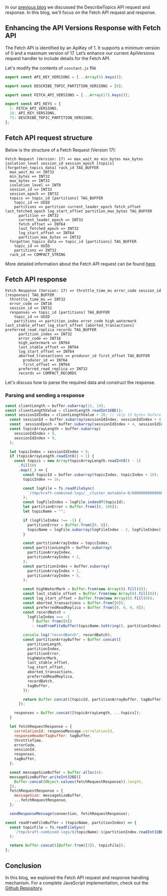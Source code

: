 In our [previous blog](/apache_kafka_from_scratch_part_2) we discussed the DescribeTopics API request and response. In this blog, we'll focus on the Fetch API request and response.

## Enhancing the API Versions Response with Fetch API
The Fetch API is identified by an ApiKey of 1. It supports a minimum version of 0 and a maximum version of 17. Let’s enhance our current ApiVersions request handler to include details for the Fetch API.

Let's modify the contents of `constant.js` file
```javascript
export const API_KEY_VERSIONS = [...Array(5).keys()];

export const DESCRIBE_TOPIC_PARTITION_VERSIONS = [0];

export const FETCH_API_VERSIONS = [...Array(17).keys()];

export const API_KEYS = {
  1: FETCH_API_VERSIONS,
  18: API_KEY_VERSIONS,
  75: DESCRIBE_TOPIC_PARTITION_VERSIONS,
};
```

## Fetch API request structure
Below is the structure of a Fetch Request (Version 17):
```
Fetch Request (Version: 17) => max_wait_ms min_bytes max_bytes isolation_level session_id session_epoch [topics] [forgotten_topics_data] rack_id TAG_BUFFER 
  max_wait_ms => INT32
  min_bytes => INT32
  max_bytes => INT32
  isolation_level => INT8
  session_id => INT32
  session_epoch => INT32
  topics => topic_id [partitions] TAG_BUFFER 
    topic_id => UUID
    partitions => partition current_leader_epoch fetch_offset last_fetched_epoch log_start_offset partition_max_bytes TAG_BUFFER 
      partition => INT32
      current_leader_epoch => INT32
      fetch_offset => INT64
      last_fetched_epoch => INT32
      log_start_offset => INT64
      partition_max_bytes => INT32
  forgotten_topics_data => topic_id [partitions] TAG_BUFFER 
    topic_id => UUID
    partitions => INT32
  rack_id => COMPACT_STRING
```
More detailed information about the Fetch API request can be found [here](https://kafka.apache.org/protocol.html#The_Messages_Fetch).

## Fetch API response
```
Fetch Response (Version: 17) => throttle_time_ms error_code session_id [responses] TAG_BUFFER 
  throttle_time_ms => INT32
  error_code => INT16
  session_id => INT32
  responses => topic_id [partitions] TAG_BUFFER 
    topic_id => UUID
    partitions => partition_index error_code high_watermark last_stable_offset log_start_offset [aborted_transactions] preferred_read_replica records TAG_BUFFER 
      partition_index => INT32
      error_code => INT16
      high_watermark => INT64
      last_stable_offset => INT64
      log_start_offset => INT64
      aborted_transactions => producer_id first_offset TAG_BUFFER 
        producer_id => INT64
        first_offset => INT64
      preferred_read_replica => INT32
      records => COMPACT_RECORDS
```

Let's discuss how to parse the required data and construct the response.

### Parsing and sending a response
```javascript
const clientLength = buffer.subarray(12, 14);
const clientLengthValue = clientLength.readInt16BE();
const sessionIdIndex = clientLengthValue + 28; // skip 15 bytes before and 13 bytes after client record
  const sessionId = buffer.subarray(sessionIdIndex, sessionIdIndex + 4);
  const _sessionEpoch = buffer.subarray(sessionIdIndex + 4, sessionIdIndex + 8);
  const topicArrayLength = buffer.subarray(
    sessionIdIndex + 8,
    sessionIdIndex + 9,
  );

  let topicIndex = sessionIdIndex + 9;
  if (topicArrayLength.readInt8() > 1) {
    const topics = new Array(topicArrayLength.readInt8() - 1)
      .fill(0)
      .map((_) => {
        const topicId = buffer.subarray(topicIndex, topicIndex + 16);
        topicIndex += 16;

        const logFile = fs.readFileSync(
          `/tmp/kraft-combined-logs/__cluster_metadata-0/00000000000000000000.log`,
        );
        const logFileIndex = logFile.indexOf(topicId);
        let partitionError = Buffer.from([0, 100]);
        let topicName = "";

        if (logFileIndex !== -1) {
          partitionError = Buffer.from([0, 0]);
          topicName = logFile.subarray(logFileIndex - 3, logFileIndex);
        }

        const partitionArrayIndex = topicIndex;
        const partitionLength = buffer.subarray(
          partitionArrayIndex,
          partitionArrayIndex + 1,
        );
        const partitionIndex = buffer.subarray(
          partitionArrayIndex + 1,
          partitionArrayIndex + 5,
        );

        const highWaterMark = Buffer.from(new Array(8).fill(0));
        const last_stable_offset = Buffer.from(new Array(8).fill(0));
        const log_start_offset = Buffer.from(new Array(8).fill(0));
        const aborted_transactions = Buffer.from([0]);
        const preferredReadReplica = Buffer.from([0, 0, 0, 0]);
        const recordBatch =
          logFileIndex === -1
            ? Buffer.from([0])
            : readFromFileBuffer(topicName.toString(), partitionIndex);

        console.log("recordBatch", recordBatch);
        const partitionArrayBuffer = Buffer.concat([
          partitionLength,
          partitionIndex,
          partitionError,
          highWaterMark,
          last_stable_offset,
          log_start_offset,
          aborted_transactions,
          preferredReadReplica,
          recordBatch,
          tagBuffer,
        ]);

        return Buffer.concat([topicId, partitionArrayBuffer, tagBuffer]);
      });

    responses = Buffer.concat([topicArrayLength, ...topics]);
  }

  let fetchRequestResponse = {
    correlationId: responseMessage.correlationId,
    responseHeaderTagbuffer: tagBuffer,
    throttleTime,
    errorCode,
    sessionId,
    responses,
    tagBuffer,
  };

  const messageSizeBuffer = Buffer.alloc(4);
  messageSizeBuffer.writeInt32BE([
    Buffer.concat(Object.values(fetchRequestResponse)).length,
  ]);
  fetchRequestResponse = {
    messageSize: messageSizeBuffer,
    ...fetchRequestResponse,
  };

  sendResponseMessage(connection, fetchRequestResponse);

const readFromFileBuffer = (topicName, partitionIndex) => {
  const topicFile = fs.readFileSync(
    `/tmp/kraft-combined-logs/${topicName}-${partitionIndex.readInt32BE()}/00000000000000000000.log`,
  );

  return Buffer.concat([Buffer.from([2]), topicFile]);
};
```

## Conclusion
In this blog, we explored the Fetch API request and response handling mechanism. For a complete JavaScript implementation, check out the [Github Repository](https://github.com/abhirampai/codecrafters-kafka-javascript/blob/master/app/fetch_api_request.js).

